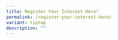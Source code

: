 ```yaml
---
title: Register Your Interest Here!
permalink: /register-your-interest-here/
variant: tiptap
description: ""
---
```

